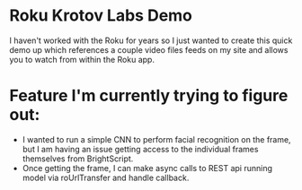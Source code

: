 # Roku Krotov Labs Demo

I haven't worked with the Roku for years so I just wanted to create this quick demo up which references a couple video files feeds on my site and allows you to watch from within the Roku app.

# Feature I'm currently trying to figure out:

  - I wanted to run a simple CNN to perform facial recognition on the frame, but I am having an issue getting access to the individual frames themselves from BrightScript.
  - Once getting the frame, I can make async calls to REST api running model via roUrlTransfer and handle callback.